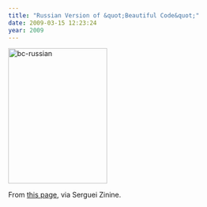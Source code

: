 ```yaml
---
title: "Russian Version of &quot;Beautiful Code&quot;"
date: 2009-03-15 12:23:24
year: 2009
---
```

<img title="bc-russian" src="{{site.github.url}}/files/2009/03/bc-russian.jpg" alt="bc-russian" width="200" height="274" />

From <a href="http://habrahabr.ru/blogs/books/49964/">this page</a>, via Serguei Zinine.
